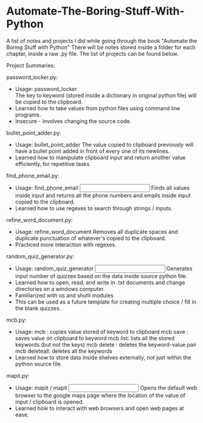# Automate-The-Boring-Stuff-With-Python

A list of notes and projects I did while going through the book "Automate the Boring Stuff with Python"
There will be notes stored inside a folder for each chapter, inside a raw .py file. The list of projects can be found below.

Project Summaries:

password_locker.py:
- Usage:
  password_locker <keyword>  
  The key to keyword (stored inside a dictionary in original python file) will be copied to the clipboard.
- Learned how to take values from python files using command line programs.
- Insecure - involves changing the source code.


bullet_point_adder.py:
- Usage:
  bullet_point_adder
  The value copied to clipboard previously will have a bullet point added in front of every one of its newlines.
- Learned how to manipulate clipboard input and return another value efficiently, for repetitive tasks.


find_phone_email.py:
- Usage:
  find_phone_email <input>
  Finds all values inside input and returns all the phone numbers and emails inside input copied to the clipboard.
- Learned how to use regexes to search through strings / inputs.


refine_word_document.py:
- Usage:
  refine_word_document
  Removes all duplicate spaces and duplicate punctuation of whatever's copied to the clipboard.
- Practiced more interaction with regexes.


random_quiz_generator.py:
- Usage:
  random_quiz_generator <input>
  Generates input number of quizzes based on the data inside source python file.
- Learned how to open, read, and write in .txt documents and change directories on a windows computer.
- Familiarized with os and shutil modules
- This can be used as a future template for creating multiple choice / fill in the blank quizzes.


mcb.py:
- Usage:
  mcb <keyword>: copies value stored of keyword to clipboard
  mcb save <keyword>: saves value on clipboard to keyword
  mcb list: lists all the stored keywords (but not the keys)
  mcb delete <keyword>: deletes the keyword-value pair
  mcb deleteall: deletes all the keywords
- Learned how to store data inside shelves externally, not just within the python source file.


mapit.py:
- Usage:
  mapit / mapit <input>
  Opens the default web browser to the google maps page where the location of the value of input / clipboard is opened.
- Learned how to interact with web browsers and open web pages at ease.
